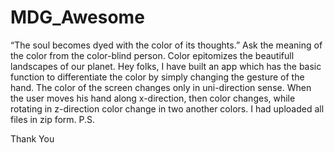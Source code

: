 # MDG_Awesome
“The soul becomes dyed with the color of its thoughts.” 
Ask the meaning of the color from the color-blind person. Color epitomizes the beautifull landscapes of our planet. Hey folks, I have built an app which has the basic function to differentiate the color by simply changing the gesture of the hand. The color of the screen changes only in uni-direction sense. When the user moves his hand along x-direction, then color changes, while rotating in z-direction color change in two another colors. I had uploaded all files in zip form.
P.S. 

Thank You
